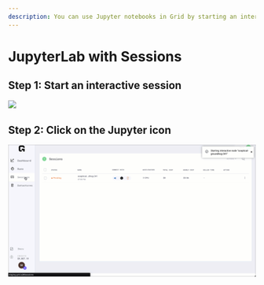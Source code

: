 ```yaml
---
description: You can use Jupyter notebooks in Grid by starting an interactive session.
---
```


# JupyterLab with Sessions

## Step 1: Start an interactive session

![](../../.gitbook/assets/sess%20%282%29%20%281%29%20%282%29%20%282%29.gif)



## Step 2: Click on the Jupyter icon

![](../../.gitbook/assets/click.gif)



